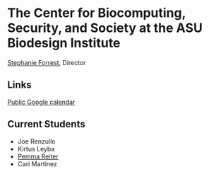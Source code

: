 <link rel="stylesheet" href="https://markdowncss.github.io/splendor/css/splendor.css"> 

# The Center for Biocomputing, Security, and Society at the ASU Biodesign Institute
<a href="https://profsforrest.github.io/homepage/"> Stephanie Forrest</a>, Director 

## Links
<a href="https://calendar.google.com/calendar/embed?src=c_ea86587708e67d937028842c213d29da5d9952db65ae5c08a398ad56289c9082%40group.calendar.google.com&ctz=America%2FPhoenix">
Public Google calendar
</a>

## Current Students

* Joe Renzullo
* Kirtus Leyba
* <a href="https://pdreiter.github.io">Pemma Reiter</a>
* Cari Martinez


